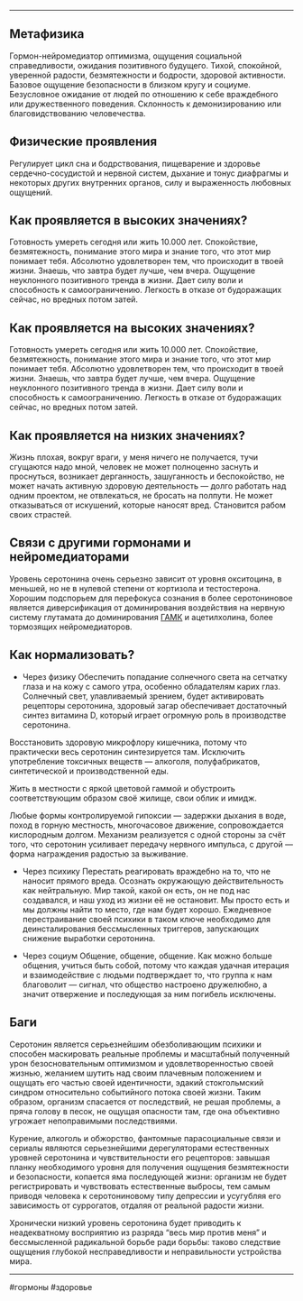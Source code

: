 * * *
## Метафизика

Гормон-нейромедиатор оптимизма, ощущения социальной справедливости, ожидания позитивного будущего. Тихой, спокойной, уверенной радости, безмятежности и бодрости, здоровой активности. Базовое ощущение безопасности в близком кругу и социуме. Безусловное ожидание от людей по отношению к себе враждебного или дружественного поведения. Склонность к демонизированию или благовидствованию человечества.

## Физические проявления

Регулирует цикл сна и бодрствования, пищеварение и здоровье сердечно-сосудистой и нервной систем, дыхание и тонус диафрагмы и некоторых других внутренних органов, силу и выраженность любовных ощущений.

## Как проявляется в высоких значениях?

Готовность умереть сегодня или жить 10.000 лет. Спокойствие, безмятежность, понимание этого мира и знание того, что этот мир понимает тебя. Абсолютно удовлетворен тем, что происходит в твоей жизни. Знаешь, что завтра будет лучше, чем вчера. Ощущение неуклонного позитивного тренда в жизни. Дает силу воли и способность к самоограничению. Легкость в отказе от будоражащих сейчас, но вредных потом затей.

## Как проявляется на высоких значениях?

Готовность умереть сегодня или жить 10.000 лет. Спокойствие, безмятежность, понимание этого мира и знание того, что этот мир понимает тебя. Абсолютно удовлетворен тем, что происходит в твоей жизни. Знаешь, что завтра будет лучше, чем вчера. Ощущение неуклонного позитивного тренда в жизни. Дает силу воли и способность к самоограничению. Легкость в отказе от будоражащих сейчас, но вредных потом затей.

## Как проявляется на низких значениях?

Жизнь плохая, вокруг враги, у меня ничего не получается, тучи сгущаются надо мной, человек не может полноценно заснуть и проснуться, возникает дерганность, зашуганность и беспокойство, не может начать активную здоровую деятельность — долго работать над одним проектом, не отвлекаться, не бросать на полпути. Не может отказываться от искушений, которые наносят вред. Становится рабом своих страстей.

## Связи с другими гормонами и нейромедиаторами

Уровень серотонина очень серьезно зависит от уровня окситоцина, в меньшей, но не в нулевой степени от кортизола и тестостерона. Хорошим подспорьем для перефокуса сознания в более серотониновое является диверсификация от доминирования воздействия на нервную систему глутамата до доминирования [ГАМК](https://ru.wikipedia.org/wiki/%D0%93%D0%B0%D0%BC%D0%BC%D0%B0-%D0%B0%D0%BC%D0%B8%D0%BD%D0%BE%D0%BC%D0%B0%D1%81%D0%BB%D1%8F%D0%BD%D0%B0%D1%8F_%D0%BA%D0%B8%D1%81%D0%BB%D0%BE%D1%82%D0%B0) и ацетилхолина, более тормозящих нейромедиаторов.

## Как нормализовать?

- Через физику
Обеспечить попадание солнечного света на сетчатку глаза и на кожу с самого утра, особенно обладателям карих глаз. Солнечный свет, улавливаемый зрением, будет активировать рецепторы серотонина, здоровый загар обеспечивает достаточный синтез витамина D, который играет огромную роль в производстве серотонина.

Восстановить здоровую микрофлору кишечника, потому что практически весь серотонин синтезируется там. Исключить употребление токсичных веществ — алкоголя, полуфабрикатов, синтетической и производственной еды.

Жить в местности с яркой цветовой гаммой и обустроить соответствующим образом своё жилище, свои облик и имидж.

Любые формы контролируемой гипоксии — задержки дыхания в воде, поход в горную местность, многочасовое движение, сопровождается кислородным долгом. Механизм реализуется с одной стороны за счёт того, что серотонин усиливает передачу нервного импульса, с другой — форма награждения радостью за выживание.

- Через психику
Перестать реагировать враждебно на то, что не наносит прямого вреда. Осознать окружающую действительность как нейтральную. Мир такой, какой он есть, он не под нас создавался, и наш уход из жизни её не остановит. Мы просто есть и мы должны найти то место, где нам будет хорошо. Ежедневное перестраивание своей психики в таком ключе необходимо для деинсталирования бессмысленных триггеров, запускающих снижение выработки серотонина.

- Через социум
Общение, общение, общение. Как можно больше общения, учиться быть собой, потому что каждая удачная итерация и взаимодействие с людьми подтверждает то, что группа к нам благоволит — сигнал, что общество настроено дружелюбно, а значит отвержение и последующая за ним погибель исключены.

## Баги

Серотонин является серьезнейшим обезболивающим психики и способен маскировать реальные проблемы и масштабный полученный урон безосновательным оптимизмом и удовлетворенностью своей жизнью, желанием шутить над своим плачевным положением и ощущать его частью своей идентичности, эдакий стокгольмский синдром относительно событийного потока своей жизни. Таким образом, организм спасается от последствий, не решая проблемы, а пряча голову в песок, не ощущая опасности там, где она объективно угрожает непоправимыми последствиями.

Курение, алкоголь и обжорство, фантомные парасоциальные связи и сериалы являются серьезнейшими дерегуляторами естественных уровней серотонина и чувствительности его рецепторов: завышая планку необходимого уровня для получения ощущения безмятежности и безопасности, копается яма последующей жизни: организм не будет регистрировать и чувствовать естественные выбросы, тем самым приводя человека к серотониновому типу депрессии и усугубляя его зависимость от суррогатов, отдаляя от реальной радости жизни.

Хронически низкий уровень серотонина будет приводить к неадекватному восприятию из разряда “весь мир против меня” и бессмысленной радикальной борьбе ради борьбы: таково следствие ощущения глубокой несправедливости и неправильности устройства мира.

* * *
#гормоны #здоровье 